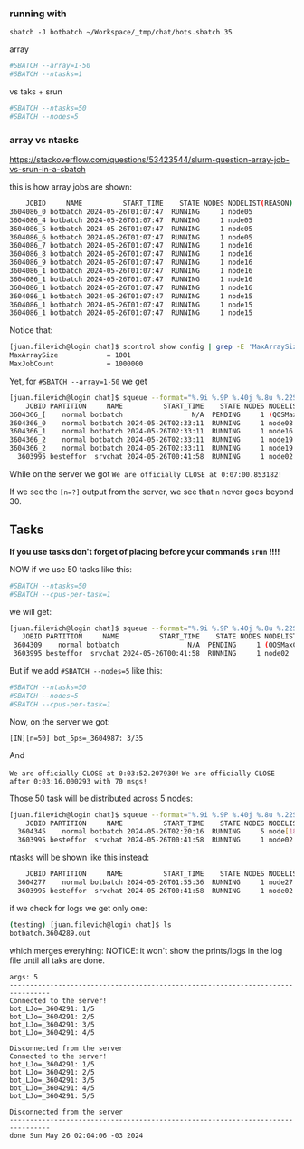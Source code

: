 ### running with

`sbatch -J botbatch ~/Workspace/_tmp/chat/bots.sbatch 35`

array

```bash
#SBATCH --array=1-50
#SBATCH --ntasks=1
```

vs taks + srun

```bash
#SBATCH --ntasks=50
#SBATCH --nodes=5
```

### array vs ntasks

https://stackoverflow.com/questions/53423544/slurm-question-array-job-vs-srun-in-a-sbatch

this is how array jobs are shown:

```bash
    JOBID     NAME          START_TIME    STATE NODES NODELIST(REASON)
3604086_0 botbatch 2024-05-26T01:07:47  RUNNING     1 node05
3604086_4 botbatch 2024-05-26T01:07:47  RUNNING     1 node05
3604086_5 botbatch 2024-05-26T01:07:47  RUNNING     1 node05
3604086_6 botbatch 2024-05-26T01:07:47  RUNNING     1 node05
3604086_7 botbatch 2024-05-26T01:07:47  RUNNING     1 node16
3604086_8 botbatch 2024-05-26T01:07:47  RUNNING     1 node16
3604086_9 botbatch 2024-05-26T01:07:47  RUNNING     1 node16
3604086_1 botbatch 2024-05-26T01:07:47  RUNNING     1 node16
3604086_1 botbatch 2024-05-26T01:07:47  RUNNING     1 node16
3604086_1 botbatch 2024-05-26T01:07:47  RUNNING     1 node16
3604086_1 botbatch 2024-05-26T01:07:47  RUNNING     1 node15
3604086_1 botbatch 2024-05-26T01:07:47  RUNNING     1 node15
3604086_1 botbatch 2024-05-26T01:07:47  RUNNING     1 node15
```

Notice that:

```bash
[juan.filevich@login chat]$ scontrol show config | grep -E 'MaxArraySize|MaxJobCount'
MaxArraySize            = 1001
MaxJobCount             = 1000000
```

Yet, for `#SBATCH --array=1-50` we get 

```bash
[juan.filevich@login chat]$ squeue --format="%.9i %.9P %.40j %.8u %.22S %.8T %.10M %.9l %.6D %R" -u juan.filevich
    JOBID PARTITION     NAME          START_TIME    STATE NODES NODELIST(REASON)
3604366_[    normal botbatch                 N/A  PENDING     1 (QOSMaxJobsPerUserLimit)
3604366_0    normal botbatch 2024-05-26T02:33:11  RUNNING     1 node08
3604366_1    normal botbatch 2024-05-26T02:33:11  RUNNING     1 node16
3604366_2    normal botbatch 2024-05-26T02:33:11  RUNNING     1 node19
3604366_2    normal botbatch 2024-05-26T02:33:11  RUNNING     1 node19
  3603995 besteffor  srvchat 2024-05-26T00:41:58  RUNNING     1 node02
```

While on the server we got `We are officially CLOSE at 0:07:00.853182!`

If we see the `[n=?]` output from the server, we see that `n` never goes beyond
30.

## Tasks

**If you use tasks don't forget of placing before your commands `srun` !!!!**

NOW if we use 50 tasks like this:

```bash
#SBATCH --ntasks=50
#SBATCH --cpus-per-task=1
```

we will get:

```bash
[juan.filevich@login chat]$ squeue --format="%.9i %.9P %.40j %.8u %.22S %.8T %.10M %.9l %.6D %R" -u juan.filevich
   JOBID PARTITION     NAME          START_TIME    STATE NODES NODELIST(REASON)
 3604309    normal botbatch                 N/A  PENDING     1 (QOSMaxCpuPerNode)
 3603995 besteffor  srvchat 2024-05-26T00:41:58  RUNNING     1 node02
```

But if we add `#SBATCH --nodes=5` like this:

```bash
#SBATCH --ntasks=50
#SBATCH --nodes=5
#SBATCH --cpus-per-task=1
```

Now, on the server we got:

`[IN][n=50] bot_5ps=_3604987: 3/35`

And

`We are officially CLOSE at 0:03:52.207930!`
`We are officially CLOSE after 0:03:16.000293 with 70 msgs!`

Those 50 task will be distributed across 5 nodes:

```bash
[juan.filevich@login chat]$ squeue --format="%.9i %.9P %.40j %.8u %.22S %.8T %.10M %.9l %.6D %R" -u juan.filevich
    JOBID PARTITION     NAME          START_TIME    STATE NODES NODELIST(REASON)
  3604345    normal botbatch 2024-05-26T02:20:16  RUNNING     5 node[18-22]
  3603995 besteffor  srvchat 2024-05-26T00:41:58  RUNNING     1 node02
```

ntasks will be shown like this instead:

```bash
    JOBID PARTITION     NAME          START_TIME    STATE NODES NODELIST(REASON)
  3604277    normal botbatch 2024-05-26T01:55:36  RUNNING     1 node27
  3603995 besteffor  srvchat 2024-05-26T00:41:58  RUNNING     1 node02
```

if we check for logs we get only one:

```bash
(testing) [juan.filevich@login chat]$ ls
botbatch.3604289.out
```

which merges everyhing:
NOTICE: it won't show the prints/logs in the log file until all taks are done.

```
args: 5
--------------------------------------------------------------------------------
Connected to the server!
bot_LJo=_3604291: 1/5
bot_LJo=_3604291: 2/5
bot_LJo=_3604291: 3/5
bot_LJo=_3604291: 4/5

Disconnected from the server
Connected to the server!
bot_LJo=_3604291: 1/5
bot_LJo=_3604291: 2/5
bot_LJo=_3604291: 3/5
bot_LJo=_3604291: 4/5
bot_LJo=_3604291: 5/5

Disconnected from the server
--------------------------------------------------------------------------------
done Sun May 26 02:04:06 -03 2024
```

